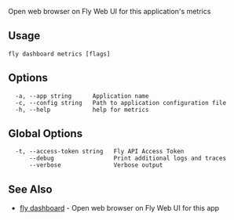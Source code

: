 Open web browser on Fly Web UI for this application's metrics

## Usage
~~~
fly dashboard metrics [flags]
~~~

## Options

~~~
  -a, --app string      Application name
  -c, --config string   Path to application configuration file
  -h, --help            help for metrics
~~~

## Global Options

~~~
  -t, --access-token string   Fly API Access Token
      --debug                 Print additional logs and traces
      --verbose               Verbose output
~~~

## See Also

* [fly dashboard](/docs/flyctl/dashboard/)	 - Open web browser on Fly Web UI for this app

